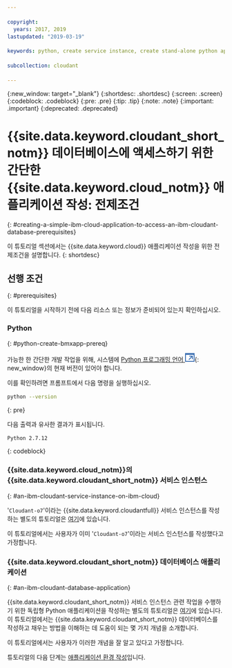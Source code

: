 ```yaml
---

copyright:
  years: 2017, 2019
lastupdated: "2019-03-19"

keywords: python, create service instance, create stand-alone python application

subcollection: cloudant

---
```


{:new_window: target="_blank"}
{:shortdesc: .shortdesc}
{:screen: .screen}
{:codeblock: .codeblock}
{:pre: .pre}
{:tip: .tip}
{:note: .note}
{:important: .important}
{:deprecated: .deprecated}

<!-- Acrolinx: 2017-05-10 -->

# {{site.data.keyword.cloudant_short_notm}} 데이터베이스에 액세스하기 위한 간단한 {{site.data.keyword.cloud_notm}} 애플리케이션 작성: 전제조건
{: #creating-a-simple-ibm-cloud-application-to-access-an-ibm-cloudant-database-prerequisites}

이 튜토리얼 섹션에서는 {{site.data.keyword.cloud}} 애플리케이션 작성을 위한 전제조건을 설명합니다.
{: shortdesc}

## 선행 조건
{: #prerequisites}

이 튜토리얼을 시작하기 전에 다음 리소스 또는 정보가 준비되어 있는지 확인하십시오.

### Python
{: #python-create-bmxapp-prereq}

가능한 한 간단한 개발 작업을 위해, 시스템에 [Python 프로그래밍 언어 ![외부 링크 아이콘](../images/launch-glyph.svg "외부 링크 아이콘")](https://www.python.org/){: new_window}의
현재 버전이 있어야 합니다.

이를 확인하려면 프롬프트에서 다음 명령을 실행하십시오.

```sh
python --version
```
{: pre}

다음 출력과 유사한 결과가 표시됩니다.

```
Python 2.7.12
```
{: codeblock}

### {{site.data.keyword.cloud_notm}}의 {{site.data.keyword.cloudant_short_notm}} 서비스 인스턴스
{: #an-ibm-cloudant-service-instance-on-ibm-cloud}

'`Cloudant-o7`'이라는 {{site.data.keyword.cloudantfull}} 서비스 인스턴스를 작성하는
별도의 튜토리얼은 [여기](/docs/services/Cloudant?topic=cloudant-creating-an-ibm-cloudant-instance-on-ibm-cloud#creating-an-ibm-cloudant-instance-on-ibm-cloud)에 있습니다.

이 튜토리얼에서는 사용자가 이미 '`Cloudant-o7`'이라는
서비스 인스턴스를 작성했다고 가정합니다.

### {{site.data.keyword.cloudant_short_notm}} 데이터베이스 애플리케이션
{: #an-ibm-cloudant-database-application}

{{site.data.keyword.cloudant_short_notm}} 서비스 인스턴스 관련 작업을 수행하기 위한 독립형 Python 애플리케이션을 작성하는
별도의 튜토리얼은 [여기](/docs/services/Cloudant?topic=cloudant-creating-and-populating-a-simple-ibm-cloudant-database-on-ibm-cloud#creating-and-populating-a-simple-ibm-cloudant-database-on-ibm-cloud)에 있습니다.
이 튜토리얼에서는 {{site.data.keyword.cloudant_short_notm}} 데이터베이스를
작성하고 채우는 방법을 이해하는 데 도움이 되는 몇 가지 개념을 소개합니다.

이 튜토리얼에서는 사용자가 이러한 개념을 잘 알고 있다고 가정합니다.

튜토리얼의 다음 단계는 [애플리케이션 환경 작성](/docs/services/Cloudant?topic=cloudant-creating-a-simple-ibm-cloud-application-to-access-an-ibm-cloudant-database-the-application-environment#creating-a-simple-ibm-cloud-application-to-access-an-ibm-cloudant-database-the-application-environment)입니다.
